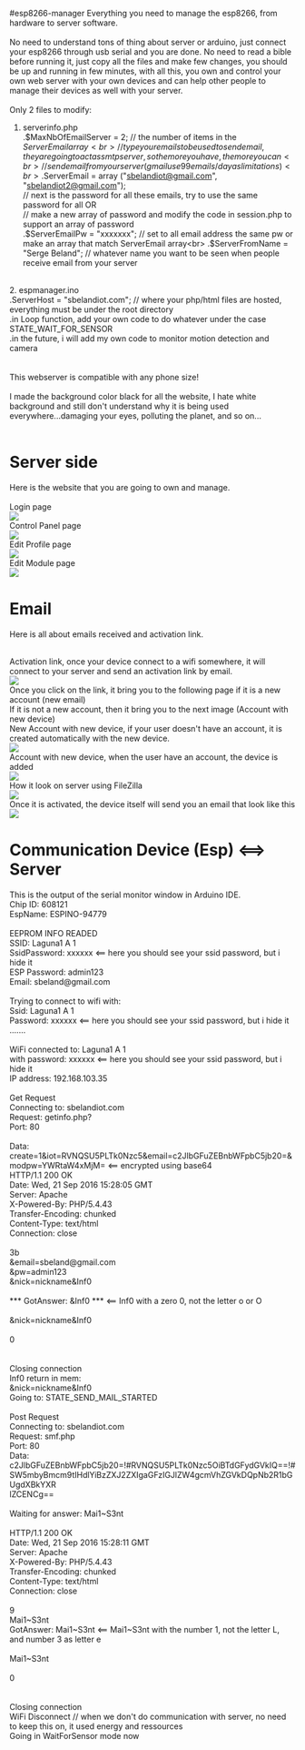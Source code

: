 #esp8266-manager
Everything you need to manage the esp8266, from hardware to server software.<br><br>
No need to understand tons of thing about server or arduino, just connect your esp8266 through usb serial and you are done. No need to read a bible before running it, just copy all the files and make few changes, you should be up and running in few minutes, with all this, you own and control your own web server with your own devices and can help other people to manage their devices as well with your server.<br><br>
Only 2 files to modify:<br>
<par>
1. serverinfo.php<br>
      .$MaxNbOfEmailServer = 2; // the number of items in the $ServerEmail array<br>
      // type your emails to be used to send email, they are going to act as smtp server, so the more you have, the more you can <br>
      // send email from your server (gmail use 99 emails/day as limitations)<br>
      .$ServerEmail = array ("sbelandiot@gmail.com", "sbelandiot2@gmail.com"); <br>
      // next is the password for all these emails, try to use the same password for all OR <br>
      // make a new array of password and modify the code in session.php to support an array of password<br>
      .$ServerEmailPw = "xxxxxxx"; // set to all email address the same pw or make an array that match ServerEmail array<br>
      .$ServerFromName = "Serge Beland"; // whatever name you want to be seen when people receive email from your server<br>
<br>
2. espmanager.ino<br>
      .ServerHost = "sbelandiot.com"; // where your php/html files are hosted, everything must be under the root directory<br>
      .in Loop function, add your own code to do whatever under the case STATE_WAIT_FOR_SENSOR<br>
      .in the future, i will add my own code to monitor motion detection and camera<br>
</par>
<br><br>
This webserver is compatible with any phone size!<br><br>
I made the background color black for all the website, I hate white background and still don't understand why it is being used everywhere...damaging your eyes, polluting the planet, and so on...<br><br>

<h1>Server side</h1>

Here is the website that you are going to own and manage.<br><br>
Login page<br>
<img src="http://sbelandiot.com/github/IOT Login.png"><br>
Control Panel page<br>
<img src="http://sbelandiot.com/github/IOT Control Panel.png"><br>
Edit Profile page<br>
<img src="http://sbelandiot.com/github/IOT Profile.png"><br>
Edit Module page<br>
<img src="http://sbelandiot.com/github/IOTModuleespino94779.png"><br>

<h1>Email</h1>
Here is all about emails received and activation link.<br><br>

Activation link, once your device connect to a wifi somewhere, it will connect to your server and send an activation link by email.<br>
<img src="http://sbelandiot.com/github/emailactivate.jpg"><br>
Once you click on the link, it bring you to the following page if it is a new account (new email)<br>
If it is not a new account, then it bring you to the next image (Account with new device)<br>
New Account with new device, if your user doesn't have an account, it is created automatically with the new device.<br>
<img src="http://sbelandiot.com/github/newaccount.jpg"><br>
Account with new device, when the user have an account, the device is added<br>
<img src="http://sbelandiot.com/github/newdevice3.jpg"><br>
How it look on server using FileZilla<br>
<img src="http://sbelandiot.com/github/fz.jpg"><br>
Once it is activated, the device itself will send you an email that look like this<br>
<img src="http://sbelandiot.com/github/started.jpg"><br>

<h1>Communication Device (Esp) <==> Server</h1>
This is the output of the serial monitor window in Arduino IDE.<br>
<par>
Chip ID: 608121<br>
EspName: ESPINO-94779<br>
<br>
EEPROM INFO READED<br>
SSID: Laguna1 A 1<br>
SsidPassword: xxxxxx <== here you should see your ssid password, but i hide it<br>
ESP Password: admin123<br>
Email: sbeland@gmail.com<br>
<br>
Trying to connect to wifi with:<br>
Ssid: Laguna1 A 1<br>
Password: xxxxxx <== here you should see your ssid password, but i hide it<br>
.......<br>
<br>
WiFi connected to: Laguna1 A 1<br>
with password: xxxxxx <== here you should see your ssid password, but i hide it<br>
IP address: 192.168.103.35<br>
<br>
Get Request<br>
Connecting to: sbelandiot.com<br>
Request: getinfo.php?<br>
Port: 80<br>
<br>
Data: create=1&iot=RVNQSU5PLTk0Nzc5&email=c2JlbGFuZEBnbWFpbC5jb20=&modpw=YWRtaW4xMjM= <== encrypted using base64<br>
HTTP/1.1 200 OK<br>
Date: Wed, 21 Sep 2016 15:28:05 GMT<br>
Server: Apache<br>
X-Powered-By: PHP/5.4.43<br>
Transfer-Encoding: chunked<br>
Content-Type: text/html<br>
Connection: close<br>
<br>
3b<br>
&email=sbeland@gmail.com<br>
&pw=admin123<br>
&nick=nickname&Inf0<br>
<br>
*** GotAnswer: &Inf0 ***  <== Inf0 with a zero 0, not the letter o or O<br>
<br>
&nick=nickname&Inf0<br>
<br>
0<br>
<br>
<br>
Closing connection<br>
Inf0 return in mem: <br>
&nick=nickname&Inf0<br>
Going to: STATE_SEND_MAIL_STARTED<br>
<br>
Post Request<br>
Connecting to: sbelandiot.com<br>
Request: smf.php<br>
Port: 80<br>
Data: c2JlbGFuZEBnbWFpbC5jb20=!#RVNQSU5PLTk0Nzc5OiBTdGFydGVkIQ==!#SW5mbyBmcm9tIHdlYiBzZXJ2ZXIgaGFzIGJlZW4gcmVhZGVkDQpNb2R1bGUgdXBkYXR<br>lZCENCg==<br>
<br>
Waiting for answer: Mai1~S3nt<br>
<br>
HTTP/1.1 200 OK<br>
Date: Wed, 21 Sep 2016 15:28:11 GMT<br>
Server: Apache<br>
X-Powered-By: PHP/5.4.43<br>
Transfer-Encoding: chunked<br>
Content-Type: text/html<br>
Connection: close<br>
<br>
9<br>
Mai1~S3nt<br>
GotAnswer: Mai1~S3nt  <== Mai1~S3nt with the number 1, not the letter L, and number 3 as letter e<br>
<br>
Mai1~S3nt<br>
<br>
0<br>
<br>
<br>
Closing connection<br>
WiFi Disconnect  // when we don't do communication with server, no need to keep this on, it used energy and ressources<br>
Going in WaitForSensor mode now<br>
<br>
</par>
